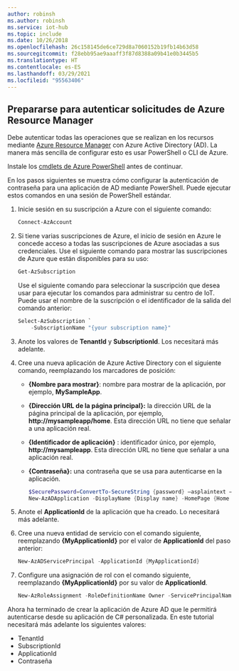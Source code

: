 ```yaml
---
author: robinsh
ms.author: robinsh
ms.service: iot-hub
ms.topic: include
ms.date: 10/26/2018
ms.openlocfilehash: 26c158145de6ce729d8a7060152b19fb14b63d58
ms.sourcegitcommit: f28ebb95ae9aaaff3f87d8388a09b41e0b3445b5
ms.translationtype: HT
ms.contentlocale: es-ES
ms.lasthandoff: 03/29/2021
ms.locfileid: "95563406"
---
```

## <a name="prepare-to-authenticate-azure-resource-manager-requests"></a>Prepararse para autenticar solicitudes de Azure Resource Manager
Debe autenticar todas las operaciones que se realizan en los recursos mediante [Azure Resource Manager][lnk-authenticate-arm] con Azure Active Directory (AD). La manera más sencilla de configurar esto es usar PowerShell o CLI de Azure.

Instale los [cmdlets de Azure PowerShell][lnk-powershell-install] antes de continuar.

En los pasos siguientes se muestra cómo configurar la autenticación de contraseña para una aplicación de AD mediante PowerShell. Puede ejecutar estos comandos en una sesión de PowerShell estándar.

1. Inicie sesión en su suscripción a Azure con el siguiente comando:

    ```powershell
    Connect-AzAccount
    ```

1. Si tiene varias suscripciones de Azure, el inicio de sesión en Azure le concede acceso a todas las suscripciones de Azure asociadas a sus credenciales. Use el siguiente comando para mostrar las suscripciones de Azure que están disponibles para su uso:

    ```powershell
    Get-AzSubscription
    ```

    Use el siguiente comando para seleccionar la suscripción que desea usar para ejecutar los comandos para administrar su centro de IoT. Puede usar el nombre de la suscripción o el identificador de la salida del comando anterior:

    ```powershell
    Select-AzSubscription `
        -SubscriptionName "{your subscription name}"
    ```

2. Anote los valores de **TenantId** y **SubscriptionId**. Los necesitará más adelante.
3. Cree una nueva aplicación de Azure Active Directory con el siguiente comando, reemplazando los marcadores de posición:
   
   * **{Nombre para mostrar}**: nombre para mostrar de la aplicación, por ejemplo, **MySampleApp**.
   * **{Dirección URL de la página principal}:** la dirección URL de la página principal de la aplicación, por ejemplo, **http:\//mysampleapp/home**. Esta dirección URL no tiene que señalar a una aplicación real.
   * **{Identificador de aplicación}** : identificador único, por ejemplo, **http:\//mysampleapp**. Esta dirección URL no tiene que señalar a una aplicación real.
   * **{Contraseña}:** una contraseña que se usa para autenticarse en la aplicación.
     
     ```powershell
     $SecurePassword=ConvertTo-SecureString {password} –asplaintext –force
     New-AzADApplication -DisplayName {Display name} -HomePage {Home page URL} -IdentifierUris {Application identifier} -Password $SecurePassword
     ```
4. Anote el **ApplicationId** de la aplicación que ha creado. Lo necesitará más adelante.
5. Cree una nueva entidad de servicio con el comando siguiente, reemplazando **{MyApplicationId}** por el valor de **ApplicationId** del paso anterior:
   
    ```powershell
    New-AzADServicePrincipal -ApplicationId {MyApplicationId}
    ```
6. Configure una asignación de rol con el comando siguiente, reemplazando **{MyApplicationId}** por su valor de **ApplicationId**.
   
    ```powershell
    New-AzRoleAssignment -RoleDefinitionName Owner -ServicePrincipalName {MyApplicationId}
    ```

Ahora ha terminado de crear la aplicación de Azure AD que le permitirá autenticarse desde su aplicación de C# personalizada. En este tutorial necesitará más adelante los siguientes valores:

* TenantId
* SubscriptionId
* ApplicationId
* Contraseña

[lnk-authenticate-arm]: /rest/api/
[lnk-powershell-install]: /powershell/azure/install-az-ps